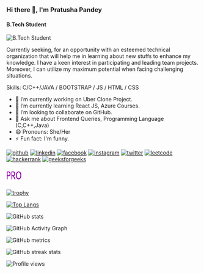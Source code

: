 ### Hi there 👋, I'm Pratusha Pandey
#### B.Tech Student
![B.Tech Student](https://pbs.twimg.com/profile_images/1555781818959286273/SOVwqMHm_400x400.jpg)

Currently seeking, for an opportunity with an esteemed technical organization that will help me in learning about new stuffs to enhance my knowledge. I have a keen interest in participating and leading team projects. Moreover, I can utilize my maximum potential when facing challenging situations.

Skills: C/C++/JAVA / BOOTSTRAP / JS / HTML / CSS

- 🔭 I’m currently working on Uber Clone Project. 
- 🌱 I’m currently learning React JS, Azure Courses. 
- 👯 I’m looking to collaborate on GitHub. 
- 💬 Ask me about Frontend Queries, Programming Language (C,C++,Java) 
- 😄 Pronouns: She/Her 
- ⚡ Fun fact: I'm funny. 


[<img src='https://cdn.jsdelivr.net/npm/simple-icons@3.0.1/icons/github.svg' alt='github' height='40'>](https://github.com/pratushapandey)  [<img src='https://cdn.jsdelivr.net/npm/simple-icons@3.0.1/icons/linkedin.svg' alt='linkedin' height='40'>](https://www.linkedin.com/in/https://www.linkedin.com/in/https://www.linkedin.com/public-profile/settings?lipi=urn%3Ali%3Apage%3Ad_flagship3_profile_self_edit_contact-info%3BdtFLhWi7TuWiDNrDFdU7Wg%3D%3D//)  [<img src='https://cdn.jsdelivr.net/npm/simple-icons@3.0.1/icons/facebook.svg' alt='facebook' height='40'>](https://www.facebook.com/https://www.facebook.com/https://www.facebook.com/pratusha.pandey.77)  [<img src='https://cdn.jsdelivr.net/npm/simple-icons@3.0.1/icons/instagram.svg' alt='instagram' height='40'>](https://www.instagram.com/https://www.instagram.com/https://www.instagram.com/_pratusha_pandey///)  [<img src='https://cdn.jsdelivr.net/npm/simple-icons@3.0.1/icons/twitter.svg' alt='twitter' height='40'>](https://twitter.com/https://twitter.com/https://mobile.twitter.com/pandey_pratusha)  [<img src='https://cdn.jsdelivr.net/npm/simple-icons@3.0.1/icons/leetcode.svg' alt='leetcode' height='40'>](https://leetcode.com/pratushapandey/)  [<img src='https://cdn.jsdelivr.net/npm/simple-icons@3.0.1/icons/hackerrank.svg' alt='hackerrank' height='40'>](https://www.hackerrank.com/pratusha11om)  [<img src='https://cdn.jsdelivr.net/npm/simple-icons@3.0.1/icons/geeksforgeeks.svg' alt='geeksforgeeks' height='40'>](https://auth.geeksforgeeks.org/user/pratusha/practice)  

<a href='https://github.com/pricing'><img src='https://raw.githubusercontent.com/acervenky/animated-github-badges/master/assets/pro.gif' width='40' height='40'></a> 

[![trophy](https://github-profile-trophy.vercel.app/?username=pratushapandey)](https://github.com/ryo-ma/github-profile-trophy)

[![Top Langs](https://github-readme-stats.vercel.app/api/top-langs/?username=pratushapandey)](https://github.com/anuraghazra/github-readme-stats)

![GitHub stats](https://github-readme-stats.vercel.app/api?username=pratushapandey&show_icons=true)  

![GitHub Activity Graph](https://activity-graph.herokuapp.com/graph?username=pratushapandey)  

![GitHub metrics](https://metrics.lecoq.io/pratushapandey)  

![GitHub streak stats](https://github-readme-streak-stats.herokuapp.com/?user=pratushapandey)  

![Profile views](https://gpvc.arturio.dev/pratushapandey)  
